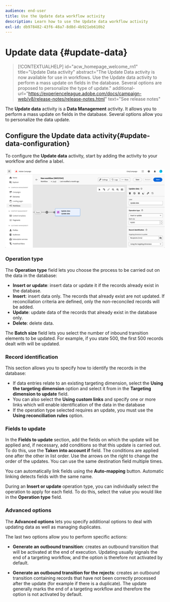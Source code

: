 ```yaml
---
audience: end-user
title: Use the Update data workflow activity
description: Learn how to use the Update data workflow activity
exl-id: db978482-43f6-48a7-8d8d-4b921eb610b2
---
```

# Update data {#update-data}


>[!CONTEXTUALHELP]
>id="acw_homepage_welcome_rn1"
>title="Update Data activity"
>abstract="The Update Data activity is now available for use in workflows. Use the Update data activity to perform a mass update on fields in the database. Several options are proposed to personalize the type of update."
>additional-url="https://experienceleague.adobe.com/docs/campaign-web/v8/release-notes/release-notes.html" text="See release notes"



The **Update data** activity is a **Data Management** activity. It allows you to perform a mass update on fields in the database. Several options allow you to personalize the data update.

<!--
The **Operation type** field lets you choose the process to be carried out on the data in the database. Select the first option to add data or update (it if it has already been added). You can also only add data, only update data, or delete data. Select the **Update and merge collections** to select a primary record to link duplicates to, and delete those duplicates safely

Specify how to identify the records in the database: if data relate to an existing targeting dimension, select the **Using the targeting dimension** option and select the targeting dimension and fields to update. Otherwise, specify one or more custom links to identify the data in the database, or direct use of reconciliation keys.

Select the fields to update and reconciliation settings. You can use the **Auto-mapping** option to automatically identify the fields to be updated.

The **Advanced options** section let you specify additional settings to manage data and duplicates.

Toggle the **Generate an outbound transition** option to add an outbound transition that will be activated at the end of the execution of the **Update data** activity. The update generally marks the end of a targeting workflow and therefore the option is not activated by default.

Toggle the **Generate an outbound transition for rejects** option to add an outbound transition containing records that have not been correctly processed after the update (for example if there is a duplicate). The update generally marks the end of a targeting workflow and therefore the option is not activated by default.
-->

## Configure the Update data activity{#update-data-configuration}

To configure the **Update data** activity, start by adding the activity to your workflow and define a label.

![](../assets/workflow-update-data.png)

### Operation type

The **Operation type** field lets you choose the process to be carried out on the data in the database:

* **Insert or update**: insert data or update it if the records already exist in the database.
* **Insert**: insert data only. The records that already exist are not updated. If reconciliation criteria are defined, only the non-reconciled records will be added.
* **Update**: update data of the records that already exist in the database only.
* **Delete**: delete data.

The **Batch size** field lets you select the number of inbound transition elements to be updated. For example, if you state 500, the first 500 records dealt with will be updated.

### Record identification

This section allows you to specify how to identify the records in the database:

* If data entries relate to an existing targeting dimension, select the **Using the targeting dimension** option and select it from in the **Targeting dimension to update** field.
* You can also select the **Using custom links** and specify one or more links which will enable identification of the data in the database 
* If the operation type selected requires an update, you must use the **Using reconciliation rules** option.

### Fields to update

In the **Fields to update** section, add the fields on which the update will be applied and, if necessary, add conditions so that this update is carried out. To do this, use the **Taken into account if** field. The conditions are applied one after the other in list order. Use the arrows on the right to change the order of the updates. You can use the same destination field multiple times.

You can automatically link fields using the **Auto-mapping** button. Automatic linking detects fields with the same name.

During an **Insert or update** operation type, you can individually select the operation to apply for each field. To do this, select the value you would like in the **Operation type** field.

### Advanced options

The **Advanced options** lets you specify additional options to deal with updating data as well as managing duplicates.

<!--
* **Disable automatic key management**
* **Disable audit**
* **Empty the destination value if the source value is empty**
* **Update all columns with matching names**
* **Ignore records which concern the same target**: only the first in the list of expressions will be considered
-->

The last two options allow you to perform specific actions:

* **Generate an outbound transition**: creates an outbound transition that will be activated at the end of execution. Updating usually signals the end of a targeting workflow, and the option is therefore not activated by default.

* **Generate an outbound transition for the rejects**: creates an outbound transition containing records that have not been correctly processed after the update (for example if there is a duplicate). The update generally marks the end of a targeting workflow and therefore the option is not activated by default.
